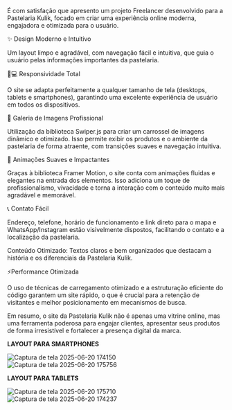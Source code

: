 É com satisfação que apresento um projeto Freelancer desenvolvido para a Pastelaria Kulik, focado em criar uma experiência online moderna, engajadora e otimizada para o usuário.

✨ Design Moderno e Intuitivo

Um layout limpo e agradável, com navegação fácil e intuitiva, que guia o usuário pelas informações importantes da pastelaria.

📱💻 Responsividade Total

O site se adapta perfeitamente a qualquer tamanho de tela (desktops, tablets e smartphones), garantindo uma excelente experiência de usuário em todos os dispositivos.

📸 Galeria de Imagens Profissional

Utilização da biblioteca Swiper.js para criar um carrossel de imagens dinâmico e otimizado. Isso permite exibir os produtos e o ambiente da pastelaria de forma atraente, com transições suaves e navegação intuitiva.

🌟 Animações Suaves e Impactantes 

Graças à biblioteca Framer Motion, o site conta com animações fluidas e elegantes na entrada dos elementos. Isso adiciona um toque de profissionalismo, vivacidade e torna a interação com o conteúdo muito mais agradável e memorável.


📞 Contato Fácil 

Endereço, telefone, horário de funcionamento e link direto para o mapa e WhatsApp/Instagram estão visivelmente dispostos, facilitando o contato e a localização da pastelaria.

Conteúdo Otimizado: Textos claros e bem organizados que destacam a história e os diferenciais da Pastelaria Kulik.

⚡Performance Otimizada

O uso de técnicas de carregamento otimizado e a estruturação eficiente do código garantem um site rápido, o que é crucial para a retenção de visitantes e melhor posicionamento em mecanismos de busca.
 
Em resumo, o site da Pastelaria Kulik não é apenas uma vitrine online, mas uma ferramenta poderosa para engajar clientes, apresentar seus produtos de forma irresistível e fortalecer a presença digital da marca.

<b>LAYOUT PARA SMARTPHONES</b>

![Captura de tela 2025-06-20 174150](https://github.com/user-attachments/assets/ac655512-eadc-4d61-8d0f-c40610a20b79)
![Captura de tela 2025-06-20 175756](https://github.com/user-attachments/assets/bbfc55ed-6952-4ffc-9746-e80a99a8bdcb)

<b>LAYOUT PARA TABLETS</b>

![Captura de tela 2025-06-20 175710](https://github.com/user-attachments/assets/e6405eaf-45d6-4a41-a6a2-9bab2250b51e)
![Captura de tela 2025-06-20 174237](https://github.com/user-attachments/assets/bc2a802a-b931-4c01-a19c-08c9a2572d4b)



